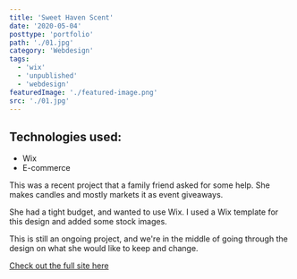 ```yaml
---
title: 'Sweet Haven Scent'
date: '2020-05-04'
posttype: 'portfolio'
path: './01.jpg'
category: 'Webdesign'
tags:
  - 'wix'
  - 'unpublished'
  - 'webdesign'
featuredImage: './featured-image.png'
src: './01.jpg'
---
```


## Technologies used:

- Wix
- E-commerce
  <br />

This was a recent project that a family friend asked for some help. She makes candles and mostly markets it as event giveaways.

She had a tight budget, and wanted to use Wix. I used a Wix template for this design and added some stock images.

This is still an ongoing project, and we're in the middle of going through the design on what she would like to keep and change.

[Check out the full site here](https://studiorock.wixsite.com/mysite)
